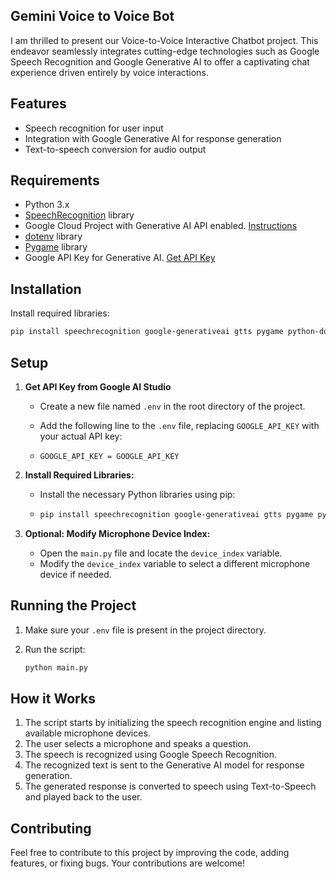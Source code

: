 ## Gemini Voice to Voice Bot

I am thrilled to present our Voice-to-Voice Interactive Chatbot project. This endeavor seamlessly integrates cutting-edge technologies such as Google Speech Recognition and Google Generative AI to offer a captivating chat experience driven entirely by voice interactions.

## Features
- Speech recognition for user input
- Integration with Google Generative AI for response generation
- Text-to-speech conversion for audio output

## Requirements
- Python 3.x
- [SpeechRecognition](https://pypi.org/project/SpeechRecognition/) library
- Google Cloud Project with Generative AI API enabled. [Instructions](https://cloud.google.com/ai/generative-ai)
- [dotenv](https://github.com/theskumar/python-dotenv) library
- [Pygame](https://www.pygame.org/) library
- Google API Key for Generative AI. [Get API Key](https://ai.google.dev/gemini-api/docs/api-key)

## Installation
Install required libraries:
```bash
pip install speechrecognition google-generativeai gtts pygame python-dotenv
```

## Setup
1. **Get API Key from Google AI Studio**
   - Create a new file named `.env` in the root directory of the project.
   - Add the following line to the `.env` file, replacing `GOOGLE_API_KEY` with your actual API key:
     
   - ```
     GOOGLE_API_KEY = GOOGLE_API_KEY
     ```

2. **Install Required Libraries:**
   - Install the necessary Python libraries using pip:

   - ```bash
     pip install speechrecognition google-generativeai gtts pygame python-dotenv
     ```


3. **Optional: Modify Microphone Device Index:**
   - Open the `main.py` file and locate the `device_index` variable.
   - Modify the `device_index` variable to select a different microphone device if needed.

## Running the Project
1. Make sure your `.env` file is present in the project directory.
2. Run the script:

   ```bash
   python main.py
   ```

## How it Works
1. The script starts by initializing the speech recognition engine and listing available microphone devices.
2. The user selects a microphone and speaks a question.
3. The speech is recognized using Google Speech Recognition.
4. The recognized text is sent to the Generative AI model for response generation.
5. The generated response is converted to speech using Text-to-Speech and played back to the user.

## Contributing

Feel free to contribute to this project by improving the code, adding features, or fixing bugs. Your contributions are welcome!
